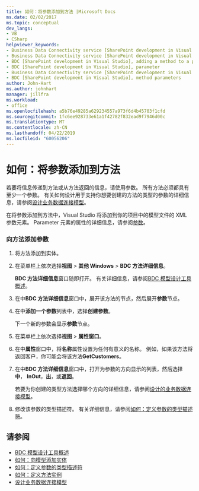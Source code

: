```yaml
---
title: 如何：将参数添加到方法 |Microsoft Docs
ms.date: 02/02/2017
ms.topic: conceptual
dev_langs:
- VB
- CSharp
helpviewer_keywords:
- Business Data Connectivity service [SharePoint development in Visual Studio], adding a method to a parameter
- Business Data Connectivity service [SharePoint development in Visual Studio], parameter
- BDC [SharePoint development in Visual Studio], adding a method to a parameter
- BDC [SharePoint development in Visual Studio], parameter
- Business Data Connectivity service [SharePoint development in Visual Studio], method parameters
- BDC [SharePoint development in Visual Studio], method parameters
author: John-Hart
ms.author: johnhart
manager: jillfra
ms.workload:
- office
ms.openlocfilehash: a5b76e49285a629234557a973f6d4b45703f1cfd
ms.sourcegitcommit: 1fc6ee928733e61a1f42782f832ead9f7946d00c
ms.translationtype: MT
ms.contentlocale: zh-CN
ms.lasthandoff: 04/22/2019
ms.locfileid: "60056206"
---
```

# <a name="how-to-add-a-parameter-to-a-method"></a>如何：将参数添加到方法
  若要将信息传递到方法或从方法返回的信息，请使用参数。 所有方法必须都具有至少一个参数。 有关如何设计用于支持你想要创建的方法的类型的参数的详细信息，请参阅[设计业务数据连接模型](../sharepoint/designing-a-business-data-connectivity-model.md)。

 在将参数添加到方法中，Visual Studio 将添加到你的项目中的模型文件的 XML 参数元素。 Parameter 元素的属性的详细信息，请参阅[参数](http://go.microsoft.com/fwlink/?LinkId=169284)。

### <a name="to-add-a-parameter-to-a-method"></a>向方法添加参数

1. 将方法添加到实体。

2. 在菜单栏上依次选择**视图** > **其他 Windows** > **BDC 方法详细信息**。

     **BDC 方法详细信息**窗口随即打开。 有关详细信息，请参阅[BDC 模型设计工具概述](../sharepoint/bdc-model-design-tools-overview.md)。

3. 在中**BDC 方法详细信息**窗口中，展开该方法的节点，然后展开**参数**节点。

4. 在中**添加一个参数**列表中，选择**创建参数**。

     下一个新的参数会显示**参数**节点。

5. 在菜单栏上依次选择**视图** > **属性窗口**。

6. 在中**属性**窗口中，将**名称**属性设置为任何有意义的名称。 例如，如果该方法将返回客户，你可能会将该方法**GetCustomers**。

7. 在中**BDC 方法详细信息**窗口中，打开为参数的方向显示的列表，然后选择**中**， **InOut**，**出**，或**返回**。

     若要为你创建的类型方法选择哪个方向的详细信息，请参阅[设计的业务数据连接模型](../sharepoint/designing-a-business-data-connectivity-model.md)。

8. 修改该参数的类型描述符。 有关详细信息，请参阅[如何：定义参数的类型描述符](../sharepoint/how-to-define-the-type-descriptor-of-a-parameter.md)。

## <a name="see-also"></a>请参阅
- [BDC 模型设计工具概述](../sharepoint/bdc-model-design-tools-overview.md)
- [如何：向模型添加实体](../sharepoint/how-to-add-an-entity-to-a-model.md)
- [如何：定义参数的类型描述符](../sharepoint/how-to-define-the-type-descriptor-of-a-parameter.md)
- [如何：定义方法实例](../sharepoint/how-to-define-a-method-instance.md)
- [设计业务数据连接模型](../sharepoint/designing-a-business-data-connectivity-model.md)
